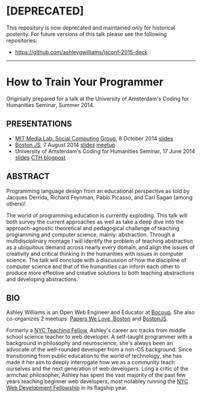 # [DEPRECATED]
This repository is now deprecated and maintained only for historical posterity. For future versions of this talk please see the following repositories:

- https://github.com/ashleygwilliams/jsconf-2015-deck

<hr>

# How to Train Your Programmer

Originially prepared for a talk at the University of Amsterdam's Coding for Humanities Seminar, Summer 2014.

## PRESENTATIONS

- [MIT Media Lab: Social Computing Group](https://www.media.mit.edu/research/groups/social-computing), 8 October 2014 [slides](https://github.com/ashleygwilliams/how-to-train-your-programmer/tree/MIT-fall2014)
- [Boston JS](http://www.meetup.com/boston_JS/), 7 August 2014 [slides](https://github.com/ashleygwilliams/how-to-train-your-programmer/tree/BostonJS-summer2014) [meetup](http://www.meetup.com/boston_JS/events/199002992/)
- University of Amsterdam's Coding for Humanities Seminar, 17 June 2014 [slides](https://github.com/ashleygwilliams/how-to-train-your-programmer/tree/UvA-summer2014) [CTH blogpost](http://codingthehumanities.com/posts/from-building-to-testing)



## ABSTRACT
Programming language design from an educational perspective as told by Jacques Derrida, Richard Feynman, Pablo Picasso, and Carl Sagan (among others)!

The world of programming education is currently exploding. This talk will both survey the current approaches as well as take a deep dive into the approach-agnostic theoretical and pedagogical challenge of teaching programming and computer science, mainly: abstraction.  Through a multidisciplinary montage I will identify the problem of teaching abstraction as a ubiquitous demand across nearly every domain, and align the issues of creativity and critical thinking in the humanities with issues in computer science. The talk will conclude with a discussion of how the discipline of computer science and that of the humanities can inform each other to produce more effective and creative solutions to both teaching abstractions and developing abstractions.

## BIO
Ashley Williams is an Open Web Engineer and Educator at [Bocoup](http://www.bocoup.com). She also co-organizes 2 meetups: [Papers We Love, Boston](http://www.meetup.com/Papers-We-Love-Boston/) and [BostonJS](http://www.meetup.com/boston_JS/).

Formerly a [NYC Teaching Fellow](https://www.nycteachingfellows.org/), Ashley's career arc tracks from middle school science teacher to web developer. A self-taught programmer with a background in philosophy and neuroscience, she's always been an advocate of the well-rounded developer from a non-CS background. Since transitioning from public education to the world of technology, she has made it her aim to deeply interrogate how we as a community teach ourselves and the next generation of web developers. Long a critic of the armchair philosopher, Ashley has spent the vast majority of the past few years teaching beginner web developers, most notabley running the [NYC Web Development Fellowship](http://flatironschool.com/nycworkforce1/) in its flagship year. 
